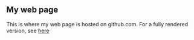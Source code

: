 ## My web page

This is where my web page is hosted on github.com. For a fully rendered version, see [here](http://quentinjamet.github.io/)


